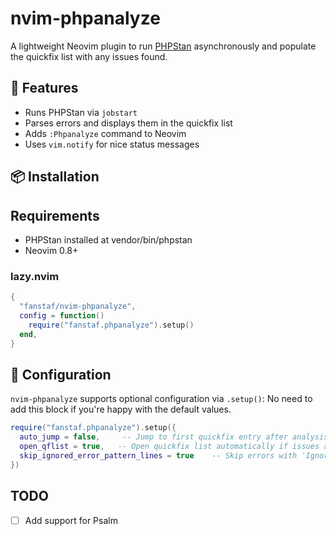 # nvim-phpanalyze

A lightweight Neovim plugin to run [PHPStan](https://phpstan.org/) asynchronously and populate the quickfix list with any issues found.

## 🚀 Features

- Runs PHPStan via `jobstart`
- Parses errors and displays them in the quickfix list
- Adds `:Phpanalyze` command to Neovim
- Uses `vim.notify` for nice status messages

## 📦 Installation

## Requirements

- PHPStan installed at vendor/bin/phpstan
- Neovim 0.8+

### lazy.nvim

```lua
{
  "fanstaf/nvim-phpanalyze",
  config = function()
    require("fanstaf.phpanalyze").setup()
  end,
}
```

## 🔧 Configuration

`nvim-phpanalyze` supports optional configuration via `.setup()`:
No need to add this block if you're happy with the default values.
```lua
require("fanstaf.phpanalyze").setup({
  auto_jump = false,     -- Jump to first quickfix entry after analysis (default: false)
  open_qflist = true,   -- Open quickfix list automatically if issues are found (default: true)
  skip_ignored_error_pattern_lines = true    -- Skip errors with 'Ignored error pattern' but show summary count (default: true)
})
```

## TODO

- [ ] Add support for Psalm
